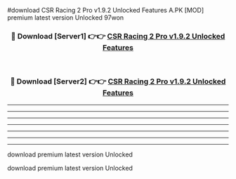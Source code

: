 #download CSR Racing 2 Pro v1.9.2 Unlocked Features A.PK [MOD] premium latest version Unlocked 97won 



<div align="center">
<h3>🔴 Download [Server1] 👉👉 <a href="https://download1apk.web.app/">CSR Racing 2 Pro v1.9.2 Unlocked Features</a></h3><br>

<h3>🔴 Download [Server2] 👉👉 <a href="https://download1apk.web.app/">CSR Racing 2 Pro v1.9.2 Unlocked Features</a></h3>
</div>





----------------------------------------------------------

----------------------------------------------------------

----------------------------------------------------------

----------------------------------------------------------

----------------------------------------------------------

----------------------------------------------------------

----------------------------------------------------------

download premium latest version Unlocked

download premium latest version Unlocked
